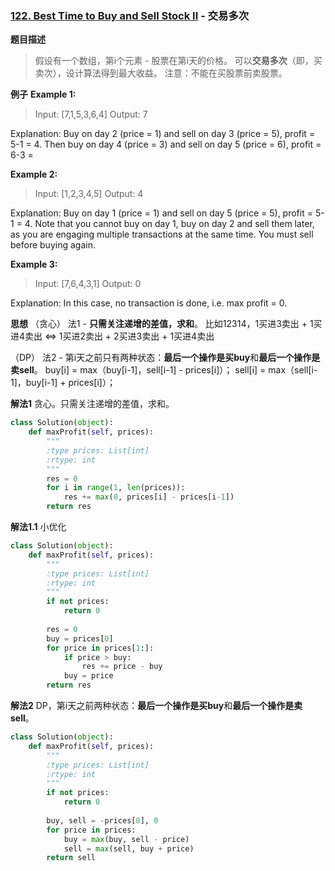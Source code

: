 ### [122. Best Time to Buy and Sell Stock II](https://leetcode.com/problems/best-time-to-buy-and-sell-stock-ii/description/) - 交易多次

**题目描述**
> 假设有一个数组，第i个元素 - 股票在第i天的价格。
> 可以**交易多次**（即，买卖次），设计算法得到最大收益。
> 注意：不能在买股票前卖股票。

**例子**
**Example 1:**
> Input: [7,1,5,3,6,4]
Output: 7

Explanation: Buy on day 2 (price = 1) and sell on day 3 (price = 5), profit = 5-1 = 4.
             Then buy on day 4 (price = 3) and sell on day 5 (price = 6), profit = 6-3 = 

**Example 2:**
>Input: [1,2,3,4,5]
Output: 4

Explanation: Buy on day 1 (price = 1) and sell on day 5 (price = 5), profit = 5-1 = 4.
             Note that you cannot buy on day 1, buy on day 2 and sell them later, as you are
             engaging multiple transactions at the same time. You must sell before buying again.
             
**Example 3:**
>Input: [7,6,4,3,1]
Output: 0

Explanation: In this case, no transaction is done, i.e. max profit = 0.

**思想**
（贪心）
法1 - **只需关注递增的差值，求和**。
比如12314，1买进3卖出 + 1买进4卖出 $\Leftrightarrow$ 1买进2卖出  + 2买进3卖出 + 1买进4卖出

（DP）
法2 - 第i天之前只有两种状态：**最后一个操作是买buy**和**最后一个操作是卖sell**。
buy[i] = max（buy[i-1]，sell[i-1] - prices[i]）；
sell[i] = max（sell[i-1]，buy[i-1] + prices[i]）；

**解法1**
贪心。只需关注递增的差值，求和。
```python
class Solution(object):
    def maxProfit(self, prices):
        """
        :type prices: List[int]
        :rtype: int
        """
        res = 0
        for i in range(1, len(prices)):
            res += max(0, prices[i] - prices[i-1])
        return res
```
**解法1.1**
小优化
```python
class Solution(object):
    def maxProfit(self, prices):
        """
        :type prices: List[int]
        :rtype: int
        """
        if not prices:
            return 0
        
        res = 0
        buy = prices[0]
        for price in prices[1:]:
            if price > buy:
                res += price - buy
            buy = price
        return res
```
**解法2**
DP，第i天之前两种状态：**最后一个操作是买buy**和**最后一个操作是卖sell**。
```python
class Solution(object):
    def maxProfit(self, prices):
        """
        :type prices: List[int]
        :rtype: int
        """
        if not prices:
            return 0
        
        buy, sell = -prices[0], 0
        for price in prices:
            buy = max(buy, sell - price)
            sell = max(sell, buy + price)
        return sell
```